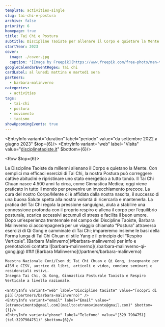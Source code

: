 ```yaml
---
template: activities-single
slug: tai-chi-e-postura
archive: false
priority: 6
homepage: true
title: Tai Chi e Postura
subtitle: Discipline Taoiste per allenare il Corpo e quietare la Mente
startYear: 2023
cover:
  image: ./cover.jpg
  caption: "[Image by Freepik](https://www.freepik.com/free-photo/man-training-taekwondo-outdoors-nature_34137725.htm)"
googleCalendarEventRegex: Tai chi
cardLabel: al lunedì mattina e martedì sera
partners:
  - barbara-malinverno
categories:
  - activities
tags:
  - tai-chi
  - postura
  - movimento
  - taoismo
showUpcomingEvents: true
---
```


<EntryInfo variant="duration" label="periodo" value="da settembre 2022 a giugno 2023" $top={6}/>
<EntryInfo variant="frequency" label="Lunedì" value="09:30 - 10:30"/>
<EntryInfo variant="frequency" label="Martedì" value="18:30 - 19:30" />
<EntryInfo variant="target" value="tutti"/>
<EntryInfo variant="location" label="A LaSchola" value="[Via Maroni 13, Casciago 21020, VA](https://g.page/laschola?share)"/>
<EntryInfo variant="teacher" value="[Barbara Malinverno](#barbara-malinverno)" />
<EntryInfo variant="web" label="Visita" value="[disciplinetaoiste.it](https://www.disciplinetaoiste.it)" $bottom={6}/>

<Row $top={6}>
  <Col $columned $initial>
    Le Discipline Taoiste da millenni allenano il Corpo e quietano la Mente. Con semplici ma efficaci esercizi di Tai Chi, la nostra Postura può correggere cattive abitudini e ripristinare uno stato energetico a tutto tondo.
    Il Tai Chi Chuan nasce 4.500 anni fa circa, come Ginnastica Medica; oggi viene praticato in tutto il mondo per prevenire un invecchiamento precoce.
    La cura del nostro Corpo/Mente ci è affidata dalla nostra nascita, il successo di una buona Salute spetta alla nostra volontà di ricercarla e mantenerla.
    La pratica del Tai Chi regola la pressione sanguigna, aiuta a stabilire una connessione profonda con il proprio respiro e allena il corpo per l’equilibrio posturale, scarica eccessivi accumuli di stress e facilita il buon umore.
    Dopo un’esperienza trentennale nel campo del Discipline Taoiste, Barbara Malinverno ci accompagnerà per un viaggio chiamato “Postura” attraverso esercizi di Qi Gong e camminate di Tai Chi; impareremo insieme le basi della Forma lunga di Tai Chi Chuan di stile Yang e il principio del “Respiro Verticale”.
    <QuoteAuthor>
      [Barbara Malinverno](#barbara-malinverno)
    </QuoteAuthor>
  </Col>
</Row>
<Row>
  <Col id="contattaci">
    <SectionTitle>per info e prenotazioni</SectionTitle>
    <SectionSubtitle>contatta</SectionSubtitle>
  </Col>
  <Col md={2}></Col>
  <Col xs={3} md={2}>
    <ImgRounded>
      ![barbara-malinverno](./barbara-malinverno-qi-gong.jpg)
    </ImgRounded>
  </Col>
  <Col xs={9} md={6}>
    ### [Barbara Malinverno](/partners/barbara-malinverno)
 
    Maestra Nazionale Coni/Csen di Tai Chi Chuan e Qi Gong, insegnante per AISM e CISV, autrice di libri, articoli e video, conduce seminari e residenziali estivi.
    Insegna Tai Chi, Qi Gong, Ginnastica Posturale Taoista e Respiro Verticale a livello nazionale.

    <EntryInfo variant="web" label="Discipline taoiste" value="[scopri di più](/partners/barbara-malinverno)" />
    <EntryInfo variant="email" label="Email" value="[etramovimento@gmail.com](mailto:etramovimento@gmail.com)" $bottom={1}/>
    <EntryInfo variant="phone" label="Telefono" value="[329 7904751](tel:3297904751)" $bottom={6}/>
  </Col>
</Row>